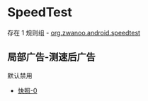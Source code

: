 # SpeedTest

存在 1 规则组 - [org.zwanoo.android.speedtest](/src/apps/org.zwanoo.android.speedtest.ts)

## 局部广告-测速后广告

默认禁用

- [快照-0](https://i.gkd.li/i/12893175)
